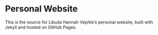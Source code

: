# Personal Website

This is the source for Libuše Hannah Vepřek’s personal website, built with Jekyll and hosted on GitHub Pages.
